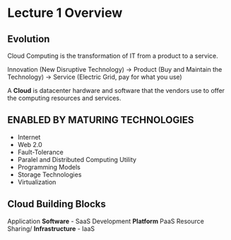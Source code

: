 # Lecture 1 Overview

## Evolution

Cloud Computing is the transformation of IT from a product to a service.

Innovation (New Disruptive Technology) -> Product (Buy and Maintain the Technology) -> Service (Electric Grid, pay for what you use)

A **Cloud** is datacenter hardware and software that the vendors use to offer the computing resources and services.

## ENABLED BY MATURING TECHNOLOGIES

* Internet
* Web 2.0
* Fault-Tolerance
* Paralel and Distributed Computing Utility
* Programming Models
* Storage Technologies
* Virtualization

## Cloud Building Blocks

Application **Software** - SaaS
Development **Platform** PaaS
Resource Sharing/ **Infrastructure** - IaaS
